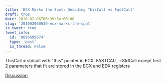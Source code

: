 ```yaml
---
title: 'ECX Marks the Spot: Decoding ThisCall vs FastCall'
draft: true
date: 2010-02-06T06:39:54+00:00
slug: '201002060639-ecx-marks-the-spot'
is_tweet: true
tweet_info:
  id: '8696695674'
  type: 'post'
  is_thread: False
---
```




ThisCall = stdcall with "this" pointer in ECX. FASTCALL =StdCall except first 2 parameters that fit are stored in the ECX and EDX registers

[Discussion](https://x.com/sytelus/status/8696695674)

